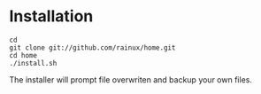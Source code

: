 Installation
============

    cd
    git clone git://github.com/rainux/home.git
    cd home
    ./install.sh

The installer will prompt file overwriten and backup your own files.
